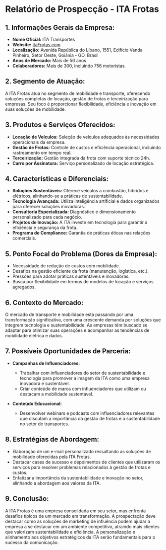 # Relatório de Prospecção - ITA Frotas

## 1. Informações Gerais da Empresa:
- **Nome Oficial:** ITA Transportes
- **Website:** [itaFrotas.com](https://www.itafrotas.com)
- **Localização:** Avenida República do Líbano, 1551, Edifício Vanda Pinheiro, Setor Oeste, Goiânia - GO, Brasil
- **Anos de Mercado:** Mais de 50 anos
- **Colaboradores:** Mais de 300, incluindo 756 motoristas.

## 2. Segmento de Atuação:
A ITA Frotas atua no segmento de mobilidade e transporte, oferecendo soluções completas de locação, gestão de frotas e terceirização para empresas. Seu foco é proporcionar flexibilidade, eficiência e inovação em suas soluções de mobilidade.

## 3. Produtos e Serviços Oferecidos:
- **Locação de Veículos:** Seleção de veículos adequados às necessidades operacionais da empresa.
- **Gestão de Frotas:** Controle de custos e eficiência operacional, incluindo rastreamento em tempo real.
- **Terceirização:** Gestão integrada da frota com suporte técnico 24h.
- **Carro por Assinatura:** Serviço personalizado de locação estratégica.

## 4. Características e Diferenciais:
- **Soluções Sustentáveis:** Oferece veículos a combustão, híbridos e elétricos, alinhando-se a práticas de sustentabilidade.
- **Tecnologia Avançada:** Utiliza inteligência artificial e dados organizados para oferecer soluções inovadoras.
- **Consultoria Especializada:** Diagnóstico e dimensionamento personalizado para cada negócio.
- **Projetos de Inovação:** A ITA investe em tecnologia para garantir a eficiência e segurança da frota.
- **Programa de Compliance:** Garantia de práticas éticas nas relações comerciais.

## 5. Ponto Focal do Problema (Dores da Empresa):
- Necessidade de redução de custos com mobilidade.
- Desafios na gestão eficiente da frota (manutenção, logística, etc.).
- Pressões para adotar práticas sustentáveis e inovadoras.
- Busca por flexibilidade em termos de modelos de locação e serviços agregados.

## 6. Contexto do Mercado:
O mercado de transporte e mobilidade está passando por uma transformação significativa, com uma crescente demanda por soluções que integrem tecnologia e sustentabilidade. As empresas têm buscado se adaptar para otimizar suas operações e acompanhar as tendências de mobilidade elétrica e dados.

## 7. Possíveis Oportunidades de Parceria:
- **Campanhas de Influenciadores:**
  - Trabalhar com influenciadores do setor de sustentabilidade e tecnologia para promover a imagem da ITA como uma empresa inovadora e sustentável.
  - Criar conteúdo de marca com influenciadores que utilizam ou destacam a mobilidade sustentável.
  
- **Conteúdo Educacional:**
  - Desenvolver webinars e podcasts com influenciadores relevantes que discutam a importância da gestão de frotas e a sustentabilidade no setor de transportes.

## 8. Estratégias de Abordagem:
- Elaboração de um e-mail personalizado ressaltando as soluções de mobilidade oferecidas pela ITA Frotas.
- Destacar cases de sucesso e depoimentos de clientes que utilizaram os serviços para resolver problemas relacionados à gestão de frotas e custos.
- Enfatizar a importância da sustentabilidade e inovação no setor, alinhando a abordagem aos valores da ITA.

## 9. Conclusão:
A ITA Frotas é uma empresa consolidada em seu setor, mas enfrenta desafios típicos de um mercado em transformação. A prospectação deve destacar como as soluções de marketing de influência podem ajudar a empresa a se destacar em um ambiente competitivo, atraindo mais clientes que valorizam sustentabilidade e eficiência. A personalização e alinhamento aos objetivos estratégicos da ITA serão fundamentais para o sucesso da comunicação.